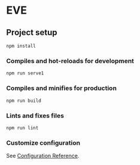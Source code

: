 # EVE


## Project setup
```
npm install
```

### Compiles and hot-reloads for development
```
npm run serve1
```

### Compiles and minifies for production
```
npm run build
```

### Lints and fixes files
```
npm run lint
```

### Customize configuration
See [Configuration Reference](https://cli.vuejs.org/config/).
 
